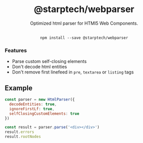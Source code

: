 <div align="center">
<h1>@starptech/webparser</h1>
<p>Optimized html parser for HTMl5 Web Components.</p>
</div>
<br>

<div align="center">
<code>npm install --save @starptech/webparser</code>
</div>

### Features

- Parse custom self-closing elements
- Don't decode html entities
- Don't remove first linefeed in `pre`, `textarea` or `listing` tags

## Example

```js
const parser = new HtmlParser({
  decodeEntities: true,
  ignoreFirstLf: true,
  selfClosingCustomElements: true
})

const result = parser.parse('<div></div>')
result.errors
result.rootNodes
```
